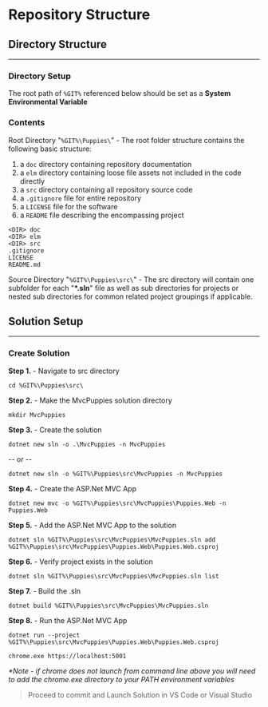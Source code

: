 # Repository Structure

## Directory Structure
---

### Directory Setup

The root path of `%GIT%` referenced below should be set as a **System Environmental Variable**

### Contents

Root Directory "`%GIT%\Puppies\`" - The root folder structure contains the following basic structure:

1. a `doc` directory containing repository documentation
1. a `elm` directory containing loose file assets not included in the code directly
1. a `src` directory containing all repository source code
1. a `.gitignore` file for entire repository
1. a `LICENSE` file for the software
1. a `README` file describing the encompassing project

```shell
<DIR> doc
<DIR> elm
<DIR> src
.gitignore
LICENSE
README.md
```

Source Directory "`%GIT%\Puppies\src\`" - The src directory will contain one subfolder for each "__*.sln__" file as well as sub directories for projects or nested sub directories for common related project groupings if applicable.

## Solution Setup
---

### Create Solution

**Step 1.** - Navigate to src directory
```shell
cd %GIT%\Puppies\src\
```

**Step 2.** - Make the MvcPuppies solution directory
```shell
mkdir MvcPuppies
```

**Step 3.** - Create the solution

```shell
dotnet new sln -o .\MvcPuppies -n MvcPuppies
```

-- or --

```shell
dotnet new sln -o %GIT%\Puppies\src\MvcPuppies -n MvcPuppies
```

**Step 4.** - Create the ASP.Net MVC App

```shell
dotnet new mvc -o %GIT%\Puppies\src\MvcPuppies\Puppies.Web -n Puppies.Web
```

**Step 5.** - Add the ASP.Net MVC App to the solution

```shell
dotnet sln %GIT%\Puppies\src\MvcPuppies\MvcPuppies.sln add  %GIT%\Puppies\src\MvcPuppies\Puppies.Web\Puppies.Web.csproj
```

**Step 6.** - Verify project exists in the solution

```shell
dotnet sln %GIT%\Puppies\src\MvcPuppies\MvcPuppies.sln list
```

**Step 7.** - Build the .sln

```shell
dotnet build %GIT%\Puppies\src\MvcPuppies\MvcPuppies.sln
```


**Step 8.** - Run the ASP.Net MVC App 

```shell
dotnet run --project %GIT%\Puppies\src\MvcPuppies\Puppies.Web\Puppies.Web.csproj

chrome.exe https://localhost:5001
```

_*Note - if chrome does not launch from command line above you will need to add the chrome.exe directory to your PATH environment variables_

> Proceed to commit and Launch Solution in VS Code or Visual Studio